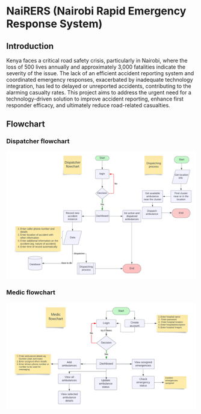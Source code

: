 # NaiRERS (Nairobi Rapid Emergency Response System)
## Introduction
Kenya faces a critical road safety crisis, particularly in Nairobi, where the loss of 500 lives annually and approximately 3,000 fatalities indicate the severity of the issue. The lack of an efficient accident reporting system and coordinated emergency responses, exacerbated by inadequate technology integration, has led to delayed or unreported accidents, contributing to the alarming casualty rates. This project aims to address the urgent need for a technology-driven solution to improve accident reporting, enhance first responder efficacy, and ultimately reduce road-related casualties.

## Flowchart
### Dispatcher flowchart
![Dispatcher flowchart](<images/NaiRERS - Dispatcher(1).png>)
### Medic flowchart
![Medic flowchart](<images/NaiRERS medic.png>)